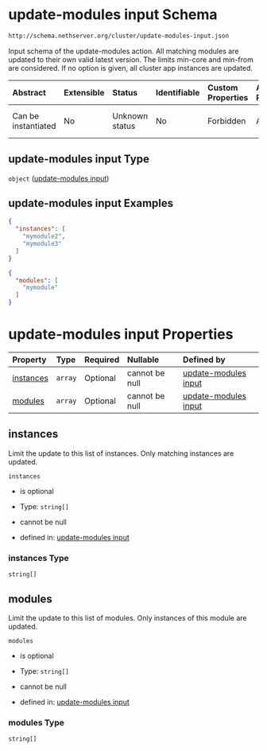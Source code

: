# update-modules input Schema

```txt
http://schema.nethserver.org/cluster/update-modules-input.json
```

Input schema of the update-modules action. All matching modules are updated to their own valid latest version. The limits min-core and min-from are considered. If no option is given, all cluster app instances are updated.

| Abstract            | Extensible | Status         | Identifiable | Custom Properties | Additional Properties | Access Restrictions | Defined In                                                                            |
| :------------------ | :--------- | :------------- | :----------- | :---------------- | :-------------------- | :------------------ | :------------------------------------------------------------------------------------ |
| Can be instantiated | No         | Unknown status | No           | Forbidden         | Allowed               | none                | [update-modules-input.json](cluster/update-modules-input.json "open original schema") |

## update-modules input Type

`object` ([update-modules input](update-modules-input.md))

## update-modules input Examples

```json
{
  "instances": [
    "mymodule2",
    "mymodule3"
  ]
}
```

```json
{
  "modules": [
    "mymodule"
  ]
}
```

# update-modules input Properties

| Property                | Type    | Required | Nullable       | Defined by                                                                                                                                                  |
| :---------------------- | :------ | :------- | :------------- | :---------------------------------------------------------------------------------------------------------------------------------------------------------- |
| [instances](#instances) | `array` | Optional | cannot be null | [update-modules input](update-modules-input-properties-instances.md "http://schema.nethserver.org/cluster/update-modules-input.json#/properties/instances") |
| [modules](#modules)     | `array` | Optional | cannot be null | [update-modules input](update-modules-input-properties-modules.md "http://schema.nethserver.org/cluster/update-modules-input.json#/properties/modules")     |

## instances

Limit the update to this list of instances. Only matching instances are updated.

`instances`

* is optional

* Type: `string[]`

* cannot be null

* defined in: [update-modules input](update-modules-input-properties-instances.md "http://schema.nethserver.org/cluster/update-modules-input.json#/properties/instances")

### instances Type

`string[]`

## modules

Limit the update to this list of modules. Only instances of this module are updated.

`modules`

* is optional

* Type: `string[]`

* cannot be null

* defined in: [update-modules input](update-modules-input-properties-modules.md "http://schema.nethserver.org/cluster/update-modules-input.json#/properties/modules")

### modules Type

`string[]`
